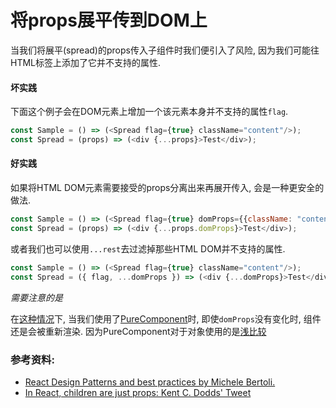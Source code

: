 # 将props展平传到DOM上
当我们将展平(spread)的props传入子组件时我们便引入了风险, 因为我们可能往HTML标签上添加了它并不支持的属性.

#### 坏实践
下面这个例子会在DOM元素上增加一个该元素本身并不支持的属性`flag`.
```javascript
const Sample = () => (<Spread flag={true} className="content"/>);
const Spread = (props) => (<div {...props}>Test</div>);
```
#### 好实践
如果将HTML DOM元素需要接受的props分离出来再展开传入, 会是一种更安全的做法.
```javascript
const Sample = () => (<Spread flag={true} domProps={{className: "content"}}/>);
const Spread = (props) => (<div {...props.domProps}>Test</div>);
```

或者我们也可以使用`...rest`去过滤掉那些HTML DOM并不支持的属性.
```javascript
const Sample = () => (<Spread flag={true} className="content"/>);
const Spread = ({ flag, ...domProps }) => (<div {...domProps}>Test</div>);
```

*需要注意的是*

在[这种情况](https://github.com/vasanthk/react-bits/issues/34)下, 当我们使用了[PureComponent](../perf-tips/02.pure-component.md)时, 即使`domProps`没有变化时, 组件还是会被重新渲染. 因为PureComponent对于对象使用的是[浅比较](https://facebook.github.io/react/docs/react-api.html#react.purecomponent)

### 参考资料:
- [React Design Patterns and best practices by Michele Bertoli.](https://github.com/MicheleBertoli/react-design-patterns-and-best-practices)
- [In React, children are just props: Kent C. Dodds' Tweet](https://twitter.com/kentcdodds/status/851406788549369856)
